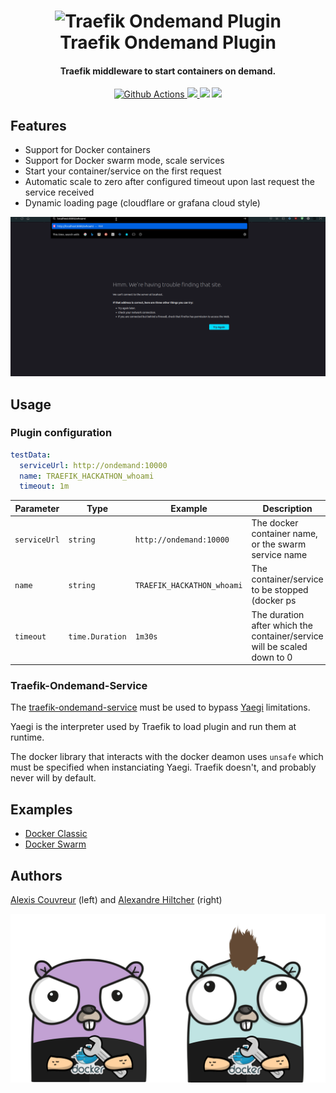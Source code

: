 <h1 align="center">
  <img src="https://blog.alterway.fr/images/traefik.logo.png" alt="Traefik Ondemand Plugin" width="200">
  <br>Traefik Ondemand Plugin<br>
</h1>

<h4 align="center">Traefik middleware to start containers on demand.</h4>

<p align="center">
  <a href="https://github.com/acouvreur/traefik-ondemand-plugin/actions">
    <img src="https://img.shields.io/github/workflow/status/acouvreur/traefik-ondemand-plugin/Build?style=flat-square" alt="Github Actions">
  </a>
  <a href="https://goreportcard.com/report/github.com/acouvreur/traefik-ondemand-plugin">
    <img src="https://goreportcard.com/badge/github.com/acouvreur/traefik-ondemand-plugin?style=flat-square">
  </a>
  <img src="https://img.shields.io/github/go-mod/go-version/acouvreur/traefik-ondemand-plugin?style=flat-square">
  <a href="https://github.com/acouvreur/traefik-ondemand-plugin/releases">
    <img src="https://img.shields.io/github/release/acouvreur/traefik-ondemand-plugin/all.svg?style=flat-square">
  </a>
</p>

## Features

- Support for Docker containers
- Support for Docker swarm mode, scale services
- Start your container/service on the first request
- Automatic scale to zero after configured timeout upon last request the service received
- Dynamic loading page (cloudflare or grafana cloud style)

![Demo](./img/ondemand.gif)
## Usage

### Plugin configuration

```yml
testData:
  serviceUrl: http://ondemand:10000
  name: TRAEFIK_HACKATHON_whoami
  timeout: 1m
```

| Parameter    | Type            | Example                    | Description                                                             |
| ------------ | --------------- | -------------------------- | ----------------------------------------------------------------------- |
| `serviceUrl` | `string`        | `http://ondemand:10000`    | The docker container name, or the swarm service name                    |
| `name`       | `string`        | `TRAEFIK_HACKATHON_whoami` | The container/service to be stopped (docker ps                          | docker service ls) |
| `timeout`    | `time.Duration` | `1m30s`                    | The duration after which the container/service will be scaled down to 0 |

### Traefik-Ondemand-Service

The [traefik-ondemand-service](https://github.com/acouvreur/traefik-ondemand-service) must be used to bypass [Yaegi](https://github.com/traefik/yaegi) limitations.

Yaegi is the interpreter used by Traefik to load plugin and run them at runtime.

The docker library that interacts with the docker deamon uses `unsafe` which must be specified when instanciating Yaegi. Traefik doesn't, and probably never will by default.

## Examples

- [Docker Classic](./examples/docker_classic/)
- [Docker Swarm](./examples/docker_swarm/)

## Authors

[Alexis Couvreur](https://www.linkedin.com/in/alexis-couvreur/) (left) and [Alexandre Hiltcher](https://www.linkedin.com/in/alexandre-hiltcher/) (right)

![Alexandre and Alexis](./img/gophers-traefik.png)
